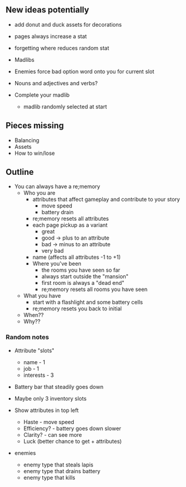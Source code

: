 ## New ideas potentially

* add donut and duck assets for decorations
* pages always increase a stat
* forgetting where reduces random stat

* Madlibs
* Enemies force bad option word onto you for current slot
* Nouns and adjectives and verbs?
* Complete your madlib
  * madlib randomly selected at start

## Pieces missing

* Balancing
* Assets
* How to win/lose


## Outline

* You can always have a re;memory
    * Who you are
        * attributes that affect gameplay and contribute to your story
            * move speed
            * battery drain
        * re;memory resets all attributes
        * each page pickup as a variant
            * great
            * good -> plus to an attribute
            * bad -> minus to an attribute
            * very bad
        * name (affects all attributes -1 to +1)
      * Where you've been
        * the rooms you have seen so far
        * always start outside the "mansion"
        * first room is always a "dead end"
        * re;memory resets all rooms you have seen
    * What you have
        * start with a flashlight and some battery cells
        * re;memory resets you back to initial
    * When??
    * Why??

### Random notes

* Attribute "slots"
  * name - 1
  * job - 1
  * interests - 3

* Battery bar that steadily goes down
* Maybe only 3 inventory slots
* Show attributes in top left
    * Haste - move speed
    * Efficiency? - battery goes down slower
    * Clarity? - can see more
    * Luck (better chance to get + attributes)

* enemies
  * enemy type that steals lapis
  * enemy type that drains battery
  * enemy type that kills
